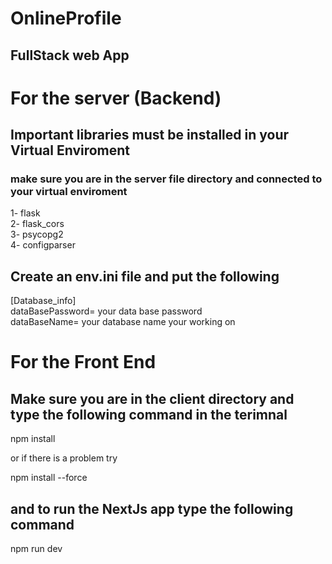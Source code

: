 # OnlineProfile 
##  FullStack web App
# For the server (Backend)
## Important libraries must be installed in your Virtual Enviroment
### make sure you are in the server file directory and connected to your virtual enviroment
1- flask<br/>2- flask_cors<br/>3- psycopg2<br/>4- configparser 

## Create an env.ini file and put the following
[Database_info]<br/>dataBasePassword= your data base password<br/>dataBaseName= your database name your working on 


# For the Front End
## Make sure you are in the client directory and type the following command in the terimnal
npm install 

or if there is a problem try 

npm install --force 
## and to run the NextJs app type the following command
 npm run dev

